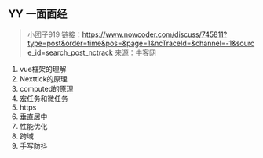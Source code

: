 ## YY 一面面经
>小团子919
>链接：https://www.nowcoder.com/discuss/745811?type=post&order=time&pos=&page=1&ncTraceId=&channel=-1&source_id=search_post_nctrack
>来源：牛客网

1. vue框架的理解
2. Nexttick的原理
3. computed的原理
4. 宏任务和微任务
5. https
6. 垂直居中
7. 性能优化
8. 跨域
9. 手写防抖